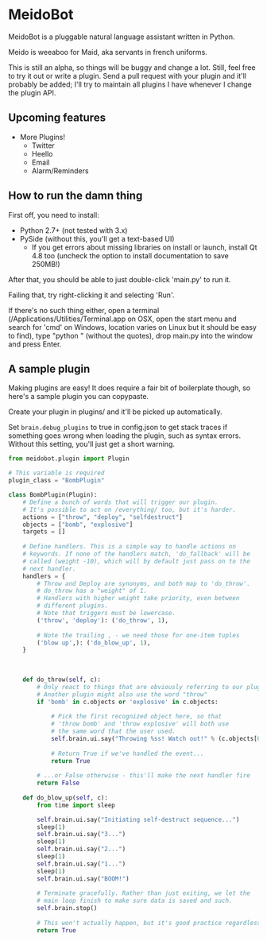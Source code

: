 MeidoBot
========
MeidoBot is a pluggable natural language assistant written in Python.

Meido is weeaboo for Maid, aka servants in french uniforms.

This is still an alpha, so things will be buggy and change a lot. Still, feel free to try it out or write a plugin. Send a pull request with your plugin and it'll probably be added; I'll try to maintain all plugins I have whenever I change the plugin API.


Upcoming features
-----------------
* More Plugins!
    * Twitter
    * Heello
    * Email
    * Alarm/Reminders

How to run the damn thing
-------------------------
First off, you need to install:

* Python 2.7+ (not tested with 3.x)
* PySide (without this, you'll get a text-based UI)
    * If you get errors about missing libraries on install or launch, install Qt 4.8 too (uncheck the option to install documentation to save 250MB!)

After that, you should be able to just double-click 'main.py' to run it.

Failing that, try right-clicking it and selecting 'Run'.

If there's no such thing either, open a terminal (/Applications/Utilities/Terminal.app on OSX, open the start menu and search for 'cmd' on Windows, location varies on Linux but it should be easy to find), type "python " (without the quotes), drop main.py into the window and press Enter.

A sample plugin
---------------
Making plugins are easy! It does require a fair bit of boilerplate though, so here's a sample plugin you can copypaste.

Create your plugin in plugins/ and it'll be picked up automatically.

Set `brain.debug_plugins` to true in config.json to get stack traces if something goes wrong when loading the plugin, such as syntax errors. Without this setting, you'll just get a short warning.

```python
from meidobot.plugin import Plugin

# This variable is required
plugin_class = "BombPlugin"

class BombPlugin(Plugin):
	# Define a bunch of words that will trigger our plugin.
	# It's possible to act on /everything/ too, but it's harder.
	actions = ["throw", "deploy", "selfdestruct"]
	objects = ["bomb", "explosive"]
	targets = []
	
	# Define handlers. This is a simple way to handle actions on
	# keywords. If none of the handlers match, 'do_fallback' will be
	# called (weight -10), which will by default just pass on to the
	# next handler.
	handlers = {
		# Throw and Deploy are synonyms, and both map to 'do_throw'.
		# do_throw has a "weight" of 1.
		# Handlers with higher weight take priority, even between
		# different plugins.
		# Note that triggers must be lowercase.
		('throw', 'deploy'): ('do_throw', 1),
		
		# Note the trailing , - we need those for one-item tuples
		('blow up',): ('do_blow_up', 1),
	}
	
	
	
	def do_throw(self, c):
		# Only react to things that are obviously referring to our plugin!
		# Another plugin might also use the word "throw"
		if 'bomb' in c.objects or 'explosive' in c.objects:
		
			# Pick the first recognized object here, so that
			# 'throw bomb' and 'throw explosive' will both use
			# the same word that the user used.
			self.brain.ui.say("Throwing %ss! Watch out!" % (c.objects[0]))
			
			# Return True if we've handled the event...
			return True
		
		# ...or False otherwise - this'll make the next handler fire
		return False
	
	def do_blow_up(self, c):
		from time import sleep

		self.brain.ui.say("Initiating self-destruct sequence...")
		sleep(1)
		self.brain.ui.say("3...")
		sleep(1)
		self.brain.ui.say("2...")
		sleep(1)
		self.brain.ui.say("1...")
		sleep(1)
		self.brain.ui.say("BOOM!")
		
		# Terminate gracefully. Rather than just exiting, we let the
		# main loop finish to make sure data is saved and such.
		self.brain.stop()
		
		# This won't actually happen, but it's good practice regardless
		return True
```
